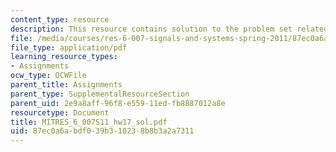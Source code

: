 ```yaml
---
content_type: resource
description: This resource contains solution to the problem set related to interpolation.
file: /media/courses/res-6-007-signals-and-systems-spring-2011/87ec0a6abdf039b310238b8b3a2a7311_MITRES_6_007S11_hw17_sol.pdf
file_type: application/pdf
learning_resource_types:
- Assignments
ocw_type: OCWFile
parent_title: Assignments
parent_type: SupplementalResourceSection
parent_uid: 2e9a8aff-96f8-e559-11ed-fb8887012a8e
resourcetype: Document
title: MITRES_6_007S11_hw17_sol.pdf
uid: 87ec0a6a-bdf0-39b3-1023-8b8b3a2a7311
---
```

